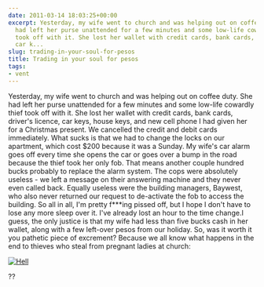 ```yaml
---
date: 2011-03-14 18:03:25+00:00
excerpt: Yesterday, my wife went to church and was helping out on coffee duty. She
  had left her purse unattended for a few minutes and some low-life cowardly thief
  took off with it. She lost her wallet with credit cards, bank cards, driver's licence,
  car k...
slug: trading-in-your-soul-for-pesos
title: Trading in your soul for pesos
tags:
- vent
---
```


Yesterday, my wife went to church and was helping out on coffee duty. She had left her purse unattended for a few minutes and some low-life cowardly thief took off with it. She lost her wallet with credit cards, bank cards, driver's licence, car keys, house keys, and new cell phone I had given her for a Christmas present. We cancelled the credit and debit cards immediately. What sucks is that we had to change the locks on our apartment, which cost $200 because it was a Sunday. My wife's car alarm goes off every time she opens the car or goes over a bump in the road because the thief took her only fob. That means another couple hundred bucks probably to replace the alarm system. The cops were absolutely useless - we left a message on their answering machine and they never even called back. Equally useless were the building managers, Baywest, who also never returned our request to de-activate the fob to access the building. So all in all, I'm pretty f***ing pissed off, but I hope I don't have to lose any more sleep over it. I've already lost an hour to the time change.I guess, the only justice is that my wife had less than five bucks cash in her wallet, along with a few left-over pesos from our holiday. So, was it worth it you pathetic piece of excrement? Because we all know what happens in the end to thieves who steal from pregnant ladies at church:

[![Hell](http://wordbitarchives.files.wordpress.com/2013/02/hell.jpg?w=300)](http://wordbitarchives.files.wordpress.com/2013/02/hell.jpg)

??
